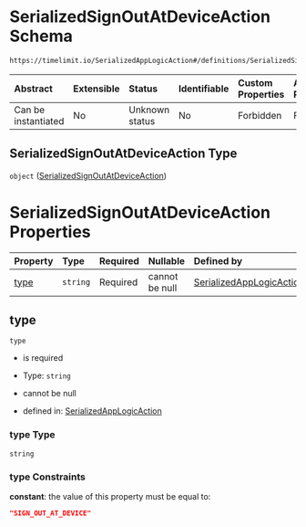 # SerializedSignOutAtDeviceAction Schema

```txt
https://timelimit.io/SerializedAppLogicAction#/definitions/SerializedSignOutAtDeviceAction
```



| Abstract            | Extensible | Status         | Identifiable | Custom Properties | Additional Properties | Access Restrictions | Defined In                                                                                            |
| :------------------ | :--------- | :------------- | :----------- | :---------------- | :-------------------- | :------------------ | :---------------------------------------------------------------------------------------------------- |
| Can be instantiated | No         | Unknown status | No           | Forbidden         | Forbidden             | none                | [SerializedAppLogicAction.schema.json\*](SerializedAppLogicAction.schema.json "open original schema") |

## SerializedSignOutAtDeviceAction Type

`object` ([SerializedSignOutAtDeviceAction](serializedapplogicaction-definitions-serializedsignoutatdeviceaction.md))

# SerializedSignOutAtDeviceAction Properties

| Property      | Type     | Required | Nullable       | Defined by                                                                                                                                                                                                                       |
| :------------ | :------- | :------- | :------------- | :------------------------------------------------------------------------------------------------------------------------------------------------------------------------------------------------------------------------------- |
| [type](#type) | `string` | Required | cannot be null | [SerializedAppLogicAction](serializedapplogicaction-definitions-serializedsignoutatdeviceaction-properties-type.md "https://timelimit.io/SerializedAppLogicAction#/definitions/SerializedSignOutAtDeviceAction/properties/type") |

## type



`type`

* is required

* Type: `string`

* cannot be null

* defined in: [SerializedAppLogicAction](serializedapplogicaction-definitions-serializedsignoutatdeviceaction-properties-type.md "https://timelimit.io/SerializedAppLogicAction#/definitions/SerializedSignOutAtDeviceAction/properties/type")

### type Type

`string`

### type Constraints

**constant**: the value of this property must be equal to:

```json
"SIGN_OUT_AT_DEVICE"
```
